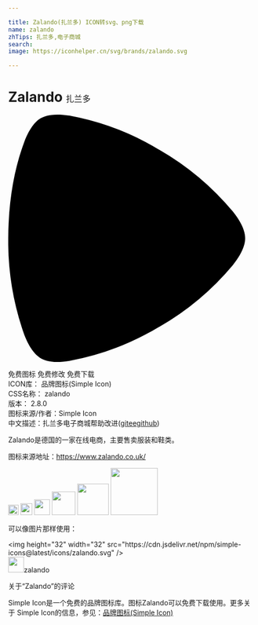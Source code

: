 ```yaml
---

title: Zalando(扎兰多) ICON转svg、png下载
name: zalando
zhTips: 扎兰多,电子商城
search: 
image: https://iconhelper.cn/svg/brands/zalando.svg

---
```


# Zalando  <small style="font-size: 60%;font-weight: 100">扎兰多</small>

<div id="svg" class="svg-wrap">
<svg role="img" viewBox="0 0 24 24" xmlns="http://www.w3.org/2000/svg"><title>Zalando icon</title><path d="M4.78 24c-.88 0-1.36-.2-1.62-.36-.36-.21-1.02-.75-1.62-2.33A27.06 27.06 0 0 1 0 12V12c.02-3.66.59-6.76 1.54-9.3C2.14 1.1 2.8.56 3.16.35 3.42.21 3.9 0 4.78 0c.33 0 .72.03 1.18.1a26.1 26.1 0 0 1 8.7 3.3h.01a26.4 26.4 0 0 1 7.16 6.01c1.06 1.32 1.19 2.17 1.19 2.59 0 .42-.13 1.27-1.19 2.59a26.4 26.4 0 0 1-7.16 6h-.01a26.03 26.03 0 0 1-8.7 3.3c-.46.08-.85.11-1.18.11z"/></svg>
</div>
<detail full-name='zalando'></detail>

<div class="detail-page">
<p>
<span><span class="badge-success badge">免费图标</span> <span class="badge-success badge">免费修改</span>  <span class="badge-success badge">免费下载</span> </span>
<br/>
<span>
ICON库：
<span class="badge-secondary badge">品牌图标(Simple Icon)</span> 
</span>
<br/>
<span>
CSS名称：
<span class="badge-secondary badge">zalando</span> 
</span>

<br/>
<span>
版本：
<span class="badge-secondary badge">2.8.0</span> 
</span>
<br/>
<span>图标来源/作者：<span class="badge-light badge">Simple Icon</span></span> 
<br/>
<span class="zh-detail">中文描述：<span class="badge-primary badge">扎兰多</span><span class="badge-primary badge">电子商城</span><span class="help-link"><span>帮助改进</span>(<a href="https://gitee.com/liuwave/icon-helper/edit/master/json/brands/zalando.json" target="_blank" rel="noopener noreferrer">gitee</a><a href="https://github.com/liuwave/icon-helper/edit/master/json/brands/zalando.json" target="_blank" rel="noopener noreferrer">github</a></span>)</span><br/>
</p>
</div><div class="description description alert alert-light"><p>Zalando是德国的一家在线电商，主要售卖服装和鞋类。</p><p>图标来源地址：<a href="https://www.zalando.co.uk/" target="_blank" rel="noopener noreferrer">https://www.zalando.co.uk/</a></p></div>
<div class="alert alert-dark">
<img height="21" width="21" src="https://cdn.jsdelivr.net/npm/simple-icons@latest/icons/zalando.svg" />
<img height="24" width="24" src="https://cdn.jsdelivr.net/npm/simple-icons@latest/icons/zalando.svg" />
<img height="32" width="32" src="https://cdn.jsdelivr.net/npm/simple-icons@latest/icons/zalando.svg" />
<img height="48" width="48" src="https://cdn.jsdelivr.net/npm/simple-icons@latest/icons/zalando.svg" />
<img height="64" width="64" src="https://cdn.jsdelivr.net/npm/simple-icons@latest/icons/zalando.svg" />
<img height="96" width="96" src="https://cdn.jsdelivr.net/npm/simple-icons@latest/icons/zalando.svg" />

</div>
<div>
  <p>可以像图片那样使用：    
  </p>
  <div class="alert alert-primary" style="font-size: 14px">
    &lt;img height="32" width="32" src="https://cdn.jsdelivr.net/npm/simple-icons@latest/icons/zalando.svg" /&gt;
    <copy-btn content='<img height="32" width="32" src="https://cdn.jsdelivr.net/npm/simple-icons@latest/icons/zalando.svg" />'></copy-btn>
  </div>
  <div class="alert alert-secondary">
    <img height="32" width="32" src="https://cdn.jsdelivr.net/npm/simple-icons@latest/icons/zalando.svg" />zalando
    <copy-btn content="zalando" btn-title="复制图标名称"></copy-btn>
  </div>
</div>

<Vssue title="关于“Zalando”的评论" >关于“Zalando”的评论</Vssue>


<div><p>Simple Icon是一个免费的品牌图标库。图标Zalando可以免费下载使用。更多关于  Simple Icon的信息，参见：<a target="_blank" href="https://iconhelper.cn/brands.html">品牌图标(Simple Icon)</a>
</p></div>
